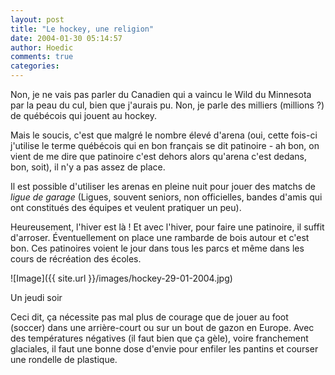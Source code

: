 ```yaml
---
layout: post
title: "Le hockey, une religion"
date: 2004-01-30 05:14:57
author: Hoedic
comments: true
categories: 
---
```



Non, je ne vais pas parler du Canadien qui a vaincu le Wild du Minnesota par la peau du cul, bien que j'aurais pu. Non, je parle des milliers (millions ?) de québécois qui jouent au hockey.

Mais le soucis, c'est que malgré le nombre élevé d'arena (oui, cette fois-ci j'utilise le terme québécois qui en bon français se dit patinoire - ah bon, on vient de me dire que patinoire c'est dehors alors qu'arena c'est dedans, bon, soit), il n'y a pas assez de place.

Il est possible d'utiliser les arenas en pleine nuit pour jouer des matchs de *ligue de garage* (Ligues, souvent seniors, non officielles, bandes d'amis qui ont constitués des équipes et veulent pratiquer un peu).

Heureusement, l'hiver est là ! Et avec l'hiver, pour faire une patinoire, il suffit d'arroser. Éventuellement on place une rambarde de bois autour et c'est bon. Ces patinoires voient le jour dans tous les parcs et même dans les cours de récréation des écoles.

![Image]({{ site.url }}/images/hockey-29-01-2004.jpg)
<div class="photoattrib">Un jeudi soir </div>



Ceci dit, ça nécessite pas mal plus de courage que de jouer au foot (soccer) dans une arrière-court ou sur un bout de gazon en Europe. Avec des températures négatives (il faut bien que ça gèle), voire franchement glaciales, il faut une bonne dose d'envie pour enfiler les pantins et courser une rondelle de plastique.